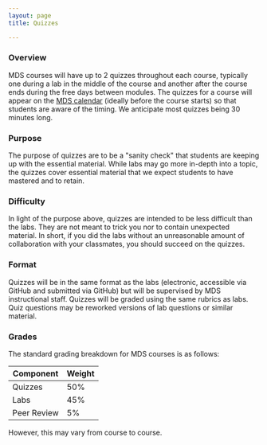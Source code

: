 ```yaml
---
layout: page
title: Quizzes

---
```


### Overview
MDS courses will have up to 2 quizzes throughout each course, typically one during a lab in the middle of the course and another after the course ends during the free days between modules. The quizzes for a course will appear on the [MDS calendar](https://ubc-mds.github.io/calendar/) (ideally before the course starts) so that students are aware of the timing. We anticipate most quizzes being 30 minutes long.

### Purpose
The purpose of quizzes are to be a "sanity check" that students are keeping up with the essential material. While labs may go more in-depth into a topic, the quizzes cover essential material that we expect students to have mastered and to retain. 

### Difficulty
In light of the purpose above, quizzes are intended to be less difficult than the labs. They are not meant to trick you nor to contain unexpected material. In short, if you did the labs without an unreasonable amount of collaboration with your classmates, you should succeed on the quizzes.

### Format
Quizzes will be in the same format as the labs (electronic, accessible via GitHub and submitted via GitHub) but will be supervised by MDS instructional staff. Quizzes will be graded using the same rubrics as labs. Quiz questions may be reworked versions of lab questions or similar material.

### Grades
The standard grading breakdown for MDS courses is as follows:

| Component | Weight |
| ------|----------|
| Quizzes | 50% | 
| Labs | 45% |
| Peer Review | 5% | 

However, this may vary from course to course. 
